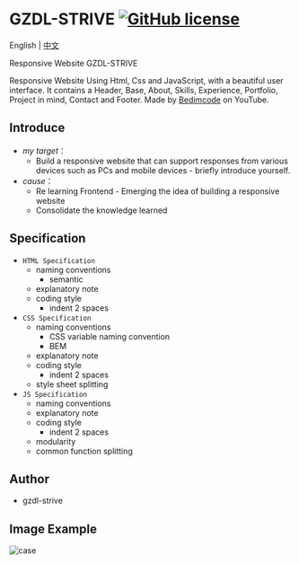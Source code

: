 # GZDL-STRIVE [![GitHub license](https://img.shields.io/badge/license-MIT-blue.svg)](https://github.com/gzdl-strive/responsive_profile/blob/main/LICENSE)

English | [中文](README-CN.md)

Responsive Website GZDL-STRIVE

Responsive Website Using Html, Css and JavaScript, with a beautiful user interface. It contains a Header, Base, About, Skills, Experience, Portfolio, Project in mind, Contact and Footer. Made by <a href="http://https://github.com/bedimcode/" target="_blank">Bedimcode</a> on YouTube.

## Introduce
- *my target*：
  - Build a responsive website that can support responses from various devices such as PCs and mobile devices - briefly introduce yourself.
- *cause*：
  - Re learning Frontend - Emerging the idea of building a responsive website
  - Consolidate the knowledge learned

## Specification
- `HTML Specification`
  - naming conventions
    - semantic
  - explanatory note
  - coding style
    - indent 2 spaces
- `CSS Specification`
  - naming conventions
    - CSS variable naming convention
    - BEM
  - explanatory note
  - coding style
    - indent 2 spaces
  - style sheet splitting
- `JS Specification`
  - naming conventions
  - explanatory note
  - coding style
    - indent 2 spaces
  - modularity
  - common function splitting

## Author
* gzdl-strive

## Image Example
![case](http://124.222.103.60:8890/images/case.jpg)